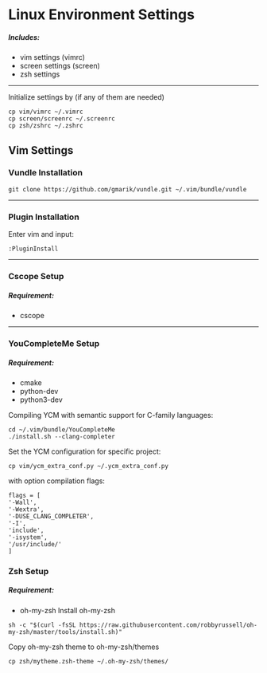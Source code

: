 # Linux Environment Settings
##### Includes:
* vim settings (vimrc)
* screen settings (screen)
* zsh settings

*** 
Initialize settings by (if any of them are needed)
```
cp vim/vimrc ~/.vimrc
cp screen/screenrc ~/.screenrc
cp zsh/zshrc ~/.zshrc
```

## Vim Settings
### Vundle Installation
```
git clone https://github.com/gmarik/vundle.git ~/.vim/bundle/vundle
```
*** 
### Plugin Installation
Enter vim and input:
```
:PluginInstall
```
*** 
### Cscope Setup
##### Requirement:
* cscope
*** 
### YouCompleteMe Setup
##### Requirement:
* cmake
* python-dev 
* python3-dev

Compiling YCM with semantic support for C-family languages:
```
cd ~/.vim/bundle/YouCompleteMe
./install.sh --clang-completer
```
Set the YCM configuration for specific project:
```
cp vim/ycm_extra_conf.py ~/.ycm_extra_conf.py
```

with option compilation flags:
```
flags = [
'-Wall',
'-Wextra',
'-DUSE_CLANG_COMPLETER',
'-I',
'include',
'-isystem',
'/usr/include/'
]
```

### Zsh Setup
##### Requirement:
* oh-my-zsh
Install oh-my-zsh 
```
sh -c "$(curl -fsSL https://raw.githubusercontent.com/robbyrussell/oh-my-zsh/master/tools/install.sh)"
```

Copy oh-my-zsh theme to oh-my-zsh/themes
```
cp zsh/mytheme.zsh-theme ~/.oh-my-zsh/themes/
```
